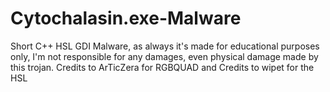 # Cytochalasin.exe-Malware
Short C++ HSL GDI Malware, as always it's made for educational purposes only, I'm not responsible for any damages, even physical damage made by this trojan. Credits to ArTicZera for RGBQUAD and Credits to wipet for the HSL
